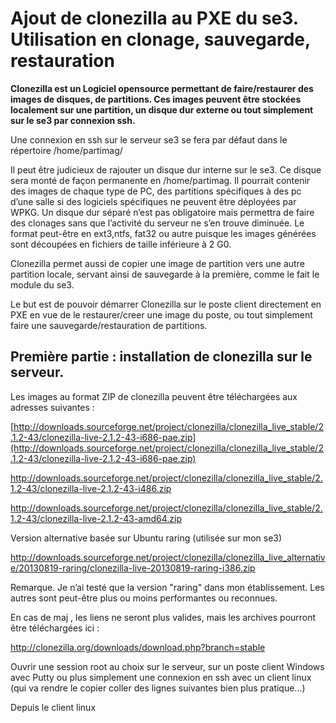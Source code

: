 
# Ajout de clonezilla au PXE du se3. Utilisation en clonage, sauvegarde, restauration

**Clonezilla est un Logiciel opensource permettant de faire/restaurer des images de disques, de partitions. 
Ces images peuvent être stockées localement sur une partition, un disque dur externe ou tout simplement sur 
le se3 par connexion ssh.**

Une connexion en ssh sur le serveur se3 se fera par défaut dans le répertoire /home/partimag/

Il peut être judicieux de rajouter un disque dur interne sur le se3. Ce disque sera monté de façon permanente en /home/partimag.
Il pourrait contenir des images de chaque type de PC, des partitions spécifiques à des pc d’une salle si des logiciels spécifiques ne peuvent être déployées par WPKG.
Un disque dur séparé n’est pas obligatoire mais permettra de faire des clonages sans que l’activité du serveur ne s’en trouve diminuée. Le format peut-être en ext3,ntfs, fat32 ou autre puisque les images générées sont découpées en fichiers de taille inférieure à 2 G0.

Clonezilla permet aussi de copier une image de partition vers une autre partition locale, servant ainsi de sauvegarde à la première, comme le fait le module du se3.

Le but est de pouvoir démarrer Clonezilla sur le poste client directement en PXE en vue de le restaurer/creer une image du poste, ou tout simplement faire une sauvegarde/restauration de partitions.

## Première partie : installation de clonezilla sur le serveur.

Les images au format ZIP de clonezilla peuvent être téléchargées aux adresses suivantes :

[http://downloads.sourceforge.net/project/clonezilla/clonezilla_live_stable/2.1.2-43/clonezilla-live-2.1.2-43-i686-pae.zip](http://downloads.sourceforge.net/project/clonezilla/clonezilla_live_stable/2.1.2-43/clonezilla-live-2.1.2-43-i686-pae.zip)

http://downloads.sourceforge.net/project/clonezilla/clonezilla_live_stable/2.1.2-43/clonezilla-live-2.1.2-43-i486.zip

http://downloads.sourceforge.net/project/clonezilla/clonezilla_live_stable/2.1.2-43/clonezilla-live-2.1.2-43-amd64.zip

Version alternative basée sur Ubuntu raring (utilisée sur mon se3)

http://downloads.sourceforge.net/project/clonezilla/clonezilla_live_alternative/20130819-raring/clonezilla-live-20130819-raring-i386.zip

Remarque. Je n’ai testé que la version "raring" dans mon établissement. Les autres sont peut-être plus ou moins performantes ou reconnues.

En cas de maj , les liens ne seront plus valides, mais les archives pourront être téléchargées ici :

http://clonezilla.org/downloads/download.php?branch=stable

Ouvrir une session root au choix sur le serveur, sur un poste client Windows avec Putty ou plus simplement une connexion en ssh avec un client linux (qui va rendre le copier coller des lignes suivantes bien plus pratique...)

Depuis le client linux

